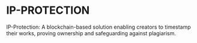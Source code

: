 # IP-PROTECTION
IP-Protection: A blockchain-based solution enabling creators to timestamp their works, proving ownership and safeguarding against plagiarism.
